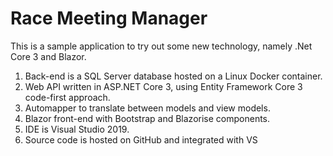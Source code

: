 # Race Meeting Manager
This is a sample application to try out some new technology, namely .Net Core 3 and Blazor.

1. Back-end is a SQL Server database hosted on a Linux Docker container.
2. Web API written in ASP.NET Core 3, using Entity Framework Core 3 code-first approach.
3. Automapper to translate between models and view models.
4. Blazor front-end with Bootstrap and Blazorise components.
5. IDE is Visual Studio 2019.
6. Source code is hosted on GitHub and integrated with VS
